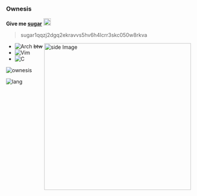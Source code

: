 ### Ownesis
**Give me [sugar](https://sugarchain.org/)**
<img alt="SUGAR" src="https://sugarchain.org/logo.png" width="20" />
> sugar1qqzj2dgq2ekravvs5hv6h4lcrr3skc050w8rkva


<!--![GIF](https://c.tenor.com/ORLl7hMkHIIAAAAC/mei-misaki-another.gif) -->
<img src="https://c.tenor.com/ORLl7hMkHIIAAAAC/mei-misaki-another.gif" alt="side Image" align="right" width="400" height="auto" />

- ![Arch](https://img.shields.io/badge/Arch%20Linux-1793D1?logo=arch-linux&logoColor=fff&style=for-the-badge) ~~btw~~
- ![Vim](https://img.shields.io/badge/VIM-%2311AB00.svg?style=for-the-badge&logo=vim&logoColor=white)
- ![C](https://img.shields.io/badge/c-%2300599C.svg?style=for-the-badge&logo=c&logoColor=white)


![ownesis](https://github-readme-stats.vercel.app/api?username=ownesis&theme=tokyonight)

![lang](https://github-readme-stats.vercel.app/api/top-langs/?username=ownesis&layout=compact)

<!--
### I use 
- ![Arch](https://img.shields.io/badge/Arch%20Linux-1793D1?logo=arch-linux&logoColor=fff&style=for-the-badge) ~btw~
- ![Vim](https://img.shields.io/badge/VIM-%2311AB00.svg?style=for-the-badge&logo=vim&logoColor=white)

### Programming langage
- ![C](https://img.shields.io/badge/c-%2300599C.svg?style=for-the-badge&logo=c&logoColor=white)
-->
